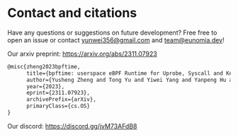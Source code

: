 # Contact and citations

Have any questions or suggestions on future development? Free free to open an issue or contact
<yunwei356@gmail.com> and <team@eunomia.dev>!

Our arxiv preprint: <https://arxiv.org/abs/2311.07923>

```txt
@misc{zheng2023bpftime,
      title={bpftime: userspace eBPF Runtime for Uprobe, Syscall and Kernel-User Interactions}, 
      author={Yusheng Zheng and Tong Yu and Yiwei Yang and Yanpeng Hu and XiaoZheng Lai and Andrew Quinn},
      year={2023},
      eprint={2311.07923},
      archivePrefix={arXiv},
      primaryClass={cs.OS}
}
```

Our discord:  <https://discord.gg/jvM73AFdB8>
